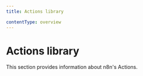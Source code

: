 ```yaml
---
title: Actions library

contentType: overview
---
```


# Actions library

This section provides information about n8n's Actions.

